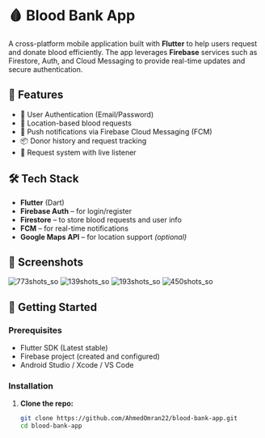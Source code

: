 # 🩸 Blood Bank App

A cross-platform mobile application built with **Flutter** to help users request and donate blood efficiently. The app leverages **Firebase** services such as Firestore, Auth, and Cloud Messaging to provide real-time updates and secure authentication.

## 🚀 Features

- 🔐 User Authentication (Email/Password)
- 📍 Location-based blood requests
- 📲 Push notifications via Firebase Cloud Messaging (FCM)
- 📦 Donor history and request tracking
- 💬 Request system with live listener

## 🛠️ Tech Stack

- **Flutter** (Dart)
- **Firebase Auth** – for login/register
- **Firestore** – to store blood requests and user info
- **FCM** – for real-time notifications
- **Google Maps API** – for location support *(optional)*

## 📱 Screenshots
![773shots_so](https://github.com/user-attachments/assets/9f301e01-ccd8-4111-b193-09575f345c09)
![139shots_so](https://github.com/user-attachments/assets/0823a13e-a357-435e-89e7-6be70af634ab)
![193shots_so](https://github.com/user-attachments/assets/79aa14d0-cc75-4db0-8895-07688d9e49bd)
![450shots_so](https://github.com/user-attachments/assets/8fef9e1b-e2ce-4851-a67d-2d56b9efd307)

## 🔧 Getting Started

### Prerequisites

- Flutter SDK (Latest stable)
- Firebase project (created and configured)
- Android Studio / Xcode / VS Code

### Installation

1. **Clone the repo:**
   ```bash
   git clone https://github.com/AhmedOmran22/blood-bank-app.git
   cd blood-bank-app
